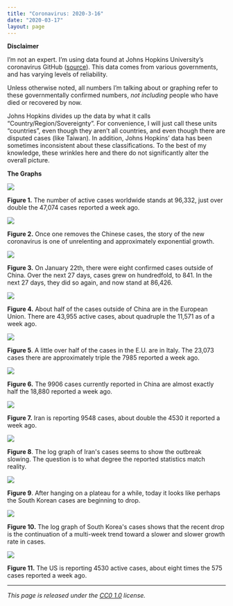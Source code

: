 ```yaml
---
title: "Coronavirus: 2020-3-16"
date: "2020-03-17"
layout: page
---
```


**Disclaimer**

I’m not an expert. I’m using data found at Johns Hopkins University’s coronavirus GitHub ([source](https://github.com/CSSEGISandData/COVID-19/tree/master/csse_covid_19_data/csse_covid_19_daily_reports)). This data comes from various governments, and has varying levels of reliability.

Unless otherwise noted, all numbers I’m talking about or graphing refer to these governmentally confirmed numbers, _not including_ people who have died or recovered by now.

Johns Hopkins divides up the data by what it calls “Country/Region/Sovereignty”. For convenience, I will just call these units “countries”, even though they aren’t all countries, and even though there are disputed cases (like Taiwan). In addition, Johns Hopkins’ data has been sometimes inconsistent about these classifications. To the best of my knowledge, these wrinkles here and there do not significantly alter the overall picture.

**The Graphs**

![](../../i/6w.png)

**Figure 1.** The number of active cases worldwide stands at 96,332, just over double the 47,074 cases reported a week ago.

![](../../i/6x.png)

**Figure 2.** Once one removes the Chinese cases, the story of the new coronavirus is one of unrelenting and approximately exponential growth.

![](../../i/6y.png)

**Figure 3.** On January 22th, there were eight confirmed cases outside of China. Over the next 27 days, cases grew on hundredfold, to 841. In the next 27 days, they did so again, and now stand at 86,426.

![](../../i/6z.png)

**Figure 4.** About half of the cases outside of China are in the European Union. There are 43,955 active cases, about quadruple the 11,571 as of a week ago.

![](../../i/7a.png)

**Figure 5**. A little over half of the cases in the E.U. are in Italy. The 23,073 cases there are approximately triple the 7985 reported a week ago.

![](../../i/7b.png)

**Figure 6.** The 9906 cases currently reported in China are almost exactly half the 18,880 reported a week ago.

![](../../i/7c.png)

**Figure 7.** Iran is reporting 9548 cases, about double the 4530 it reported a week ago.

![](../../i/7d.png)

**Figure 8**. The log graph of Iran's cases seems to show the outbreak slowing. The question is to what degree the reported statistics match reality.

![](../../i/7e.png)

**Figure 9**. After hanging on a plateau for a while, today it looks like perhaps the South Korean cases are beginning to drop.

![](../../i/7f.png)

**Figure 10.** The log graph of South Korea's cases shows that the recent drop is the continuation of a multi-week trend toward a slower and slower growth rate in cases.

![](../../i/7g.png)

**Figure 11.** The US is reporting 4530 active cases, about eight times the 575 cases reported a week ago.

---

_This page is released under the [CC0 1.0](https://creativecommons.org/publicdomain/zero/1.0/) license._

